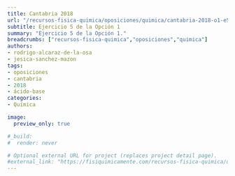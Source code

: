 ```yaml
---
title: Cantabria 2018
url: "/recursos-fisica-quimica/oposiciones/quimica/cantabria-2018-o1-e5"
subtitle: Ejercicio 5 de la Opción 1
summary: "Ejercicio 5 de la Opción 1."
breadcrumbs: ["recursos-fisica-quimica","oposiciones","quimica"]
authors:
- rodrigo-alcaraz-de-la-osa
- jesica-sanchez-mazon
tags:
- oposiciones
- cantabria
- 2018
- ácido-base
categories:
- Química

image:
  preview_only: true

#_build:
#  render: never

# Optional external URL for project (replaces project detail page).
#external_link: "https://fisiquimicamente.com/recursos-fisica-quimica/oposiciones/quimica/cantabria-2018-o1-e5/cantabria-2018-o1-e5.pdf"
---
```


<!-- <iframe src="https://docs.google.com/viewer?url=https://fisiquimicamente.com/recursos-fisica-quimica/oposiciones/quimica/cantabria-2018-o1-e5/cantabria-2018-o1-e5.pdf&embedded=true" style="width: 100vw; height: 500px; position: relative; left: 50%; right: 50%; margin-left: -50vw; margin-right: -50vw;" frameborder="0"></iframe> -->

<div id="adobe-dc-view" style="width: 100vw; position: relative; left: 50%; right: 50%; margin-left: -50vw; margin-right: -50vw;"></div>
<script src="https://documentcloud.adobe.com/view-sdk/main.js"></script>
<script type="text/javascript">
	document.addEventListener("adobe_dc_view_sdk.ready", function(){ 
		var adobeDCView = new AdobeDC.View({clientId: "5b6be996ab824b0e8113830d11740fa3", divId: "adobe-dc-view"});
		adobeDCView.previewFile({
			content:{location: {url: "https://fisiquimicamente.com/recursos-fisica-quimica/oposiciones/quimica/cantabria-2018-o1-e5/cantabria-2018-o1-e5.pdf"}},
			metaData:{fileName: "cantabria-2018-o1-e5.pdf"}
		}, {embedMode: "IN_LINE"});
	});
</script>